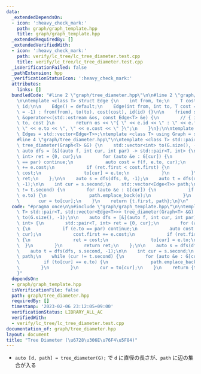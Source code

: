 ```yaml
---
data:
  _extendedDependsOn:
  - icon: ':heavy_check_mark:'
    path: graph/graph_template.hpp
    title: graph/graph_template.hpp
  _extendedRequiredBy: []
  _extendedVerifiedWith:
  - icon: ':heavy_check_mark:'
    path: verify/lc_tree/lc_tree_diameter.test.cpp
    title: verify/lc_tree/lc_tree_diameter.test.cpp
  _isVerificationFailed: false
  _pathExtension: hpp
  _verificationStatusIcon: ':heavy_check_mark:'
  attributes:
    links: []
  bundledCode: "#line 2 \"graph/tree_diameter.hpp\"\n\n#line 2 \"graph/graph_template.hpp\"\
    \n\ntemplate <class T> struct Edge {\n    int from, to;\n    T cost;\n    int\
    \ id;\n\n    Edge() = default;\n    Edge(int from, int to, T cost = 1, int id\
    \ = -1) : from(from), to(to), cost(cost), id(id) {}\n\n    friend std::ostream\
    \ &operator<<(std::ostream &os, const Edge<T> &e) {\n        // { id : from ->\
    \ to, cost }\n        return os << \"{ \" << e.id << \" : \" << e.from << \" ->\
    \ \" << e.to << \", \" << e.cost << \" }\";\n    }\n};\n\ntemplate <class T> using\
    \ Edges = std::vector<Edge<T>>;\ntemplate <class T> using Graph = std::vector<std::vector<Edge<T>>>;\n\
    #line 4 \"graph/tree_diameter.hpp\"\n\ntemplate <class T> std::pair<T, std::vector<Edge<T>>>\
    \ tree_diameter(Graph<T> &G) {\n    std::vector<int> to(G.size(), -1);\n\n   \
    \ auto dfs = [&](auto f, int cur, int par) -> std::pair<T, int> {\n        std::pair<T,\
    \ int> ret = {0, cur};\n        for (auto &e : G[cur]) {\n            if (e.to\
    \ == par) continue;\n            auto cost = f(f, e.to, cur);\n            cost.first\
    \ += e.cost;\n            if (ret.first < cost.first) {\n                ret =\
    \ cost;\n                to[cur] = e.to;\n            }\n        }\n        return\
    \ ret;\n    };\n\n    auto s = dfs(dfs, 0, -1);\n    auto t = dfs(dfs, s.second,\
    \ -1);\n\n    int cur = s.second;\n    std::vector<Edge<T>> path;\n    while (cur\
    \ != t.second) {\n        for (auto &e : G[cur]) {\n            if (to[cur] ==\
    \ e.to) {\n                path.emplace_back(e);\n            }\n        }\n \
    \       cur = to[cur];\n    }\n    return {t.first, path};\n}\n"
  code: "#pragma once\n\n#include \"graph/graph_template.hpp\"\n\ntemplate <class\
    \ T> std::pair<T, std::vector<Edge<T>>> tree_diameter(Graph<T> &G) {\n    std::vector<int>\
    \ to(G.size(), -1);\n\n    auto dfs = [&](auto f, int cur, int par) -> std::pair<T,\
    \ int> {\n        std::pair<T, int> ret = {0, cur};\n        for (auto &e : G[cur])\
    \ {\n            if (e.to == par) continue;\n            auto cost = f(f, e.to,\
    \ cur);\n            cost.first += e.cost;\n            if (ret.first < cost.first)\
    \ {\n                ret = cost;\n                to[cur] = e.to;\n          \
    \  }\n        }\n        return ret;\n    };\n\n    auto s = dfs(dfs, 0, -1);\n\
    \    auto t = dfs(dfs, s.second, -1);\n\n    int cur = s.second;\n    std::vector<Edge<T>>\
    \ path;\n    while (cur != t.second) {\n        for (auto &e : G[cur]) {\n   \
    \         if (to[cur] == e.to) {\n                path.emplace_back(e);\n    \
    \        }\n        }\n        cur = to[cur];\n    }\n    return {t.first, path};\n\
    }"
  dependsOn:
  - graph/graph_template.hpp
  isVerificationFile: false
  path: graph/tree_diameter.hpp
  requiredBy: []
  timestamp: '2023-02-06 23:12:05+09:00'
  verificationStatus: LIBRARY_ALL_AC
  verifiedWith:
  - verify/lc_tree/lc_tree_diameter.test.cpp
documentation_of: graph/tree_diameter.hpp
layout: document
title: "Tree Diameter (\u6728\u306E\u76F4\u5F84)"
---
```


- `auto [d, path] = tree_diameter(G);` で `d` に直径の長さが、`path` に辺の集合が入る
